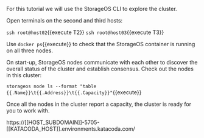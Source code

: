 For this tutorial we will use the StorageOS CLI to explore the cluster. 

Open terminals on the second and third hosts:

`ssh root@host02`{{execute T2}}
`ssh root@host03`{{execute T3}}

Use `docker ps`{{execute}} to check that the StorageOS container is running on all three nodes.

On start-up, StorageOS nodes communicate with each other to discover the overall
status of the cluster and establish consensus. Check out the nodes in this cluster:

`storageos node ls --format "table {{.Name}}\t{{.Address}}\t{{.Capacity}}"`{{execute}}

Once all the nodes in the cluster report a capacity, the cluster is ready for
you to work with.

https://[[HOST_SUBDOMAIN]]-5705-[[KATACODA_HOST]].environments.katacoda.com/

